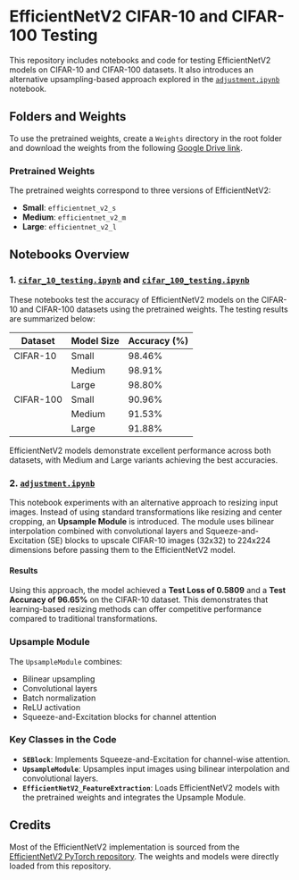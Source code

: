 # EfficientNetV2 CIFAR-10 and CIFAR-100 Testing

This repository includes notebooks and code for testing EfficientNetV2 models on CIFAR-10 and CIFAR-100 datasets. It also introduces an alternative upsampling-based approach explored in the [`adjustment.ipynb`](adjustment.ipynb) notebook.

## Folders and Weights

To use the pretrained weights, create a `Weights` directory in the root folder and download the weights from the following [Google Drive link](https://drive.google.com/drive/folders/1A_0bhfMhy23ppDSK7CfcoqENe4IeR6QW?usp=sharing).

### Pretrained Weights
The pretrained weights correspond to three versions of EfficientNetV2:
- **Small**: `efficientnet_v2_s`
- **Medium**: `efficientnet_v2_m`
- **Large**: `efficientnet_v2_l`

## Notebooks Overview

### 1. [`cifar_10_testing.ipynb`](cifar_10_testing.ipynb) and [`cifar_100_testing.ipynb`](cifar_100_testing.ipynb)

These notebooks test the accuracy of EfficientNetV2 models on the CIFAR-10 and CIFAR-100 datasets using the pretrained weights. The testing results are summarized below:

| Dataset   | Model Size | Accuracy (%) |
|-----------|------------|--------------|
| CIFAR-10  | Small      | 98.46%       |
|           | Medium     | 98.91%       |
|           | Large      | 98.80%       |
| CIFAR-100 | Small      | 90.96%       |
|           | Medium     | 91.53%       |
|           | Large      | 91.88%       |

EfficientNetV2 models demonstrate excellent performance across both datasets, with Medium and Large variants achieving the best accuracies.

### 2. [`adjustment.ipynb`](adjustment.ipynb)

This notebook experiments with an alternative approach to resizing input images. Instead of using standard transformations like resizing and center cropping, an **Upsample Module** is introduced. The module uses bilinear interpolation combined with convolutional layers and Squeeze-and-Excitation (SE) blocks to upscale CIFAR-10 images (32x32) to 224x224 dimensions before passing them to the EfficientNetV2 model.

#### Results
Using this approach, the model achieved a **Test Loss of 0.5809** and a **Test Accuracy of 96.65%** on the CIFAR-10 dataset. This demonstrates that learning-based resizing methods can offer competitive performance compared to traditional transformations.

### Upsample Module
The `UpsampleModule` combines:
- Bilinear upsampling
- Convolutional layers
- Batch normalization
- ReLU activation
- Squeeze-and-Excitation blocks for channel attention

### Key Classes in the Code
- **`SEBlock`**: Implements Squeeze-and-Excitation for channel-wise attention.
- **`UpsampleModule`**: Upsamples input images using bilinear interpolation and convolutional layers.
- **`EfficientNetV2_FeatureExtraction`**: Loads EfficientNetV2 models with the pretrained weights and integrates the Upsample Module.

## Credits

Most of the EfficientNetV2 implementation is sourced from the [EfficientNetV2 PyTorch repository](https://github.com/hankyul2/EfficientNetV2-pytorch). The weights and models were directly loaded from this repository.
